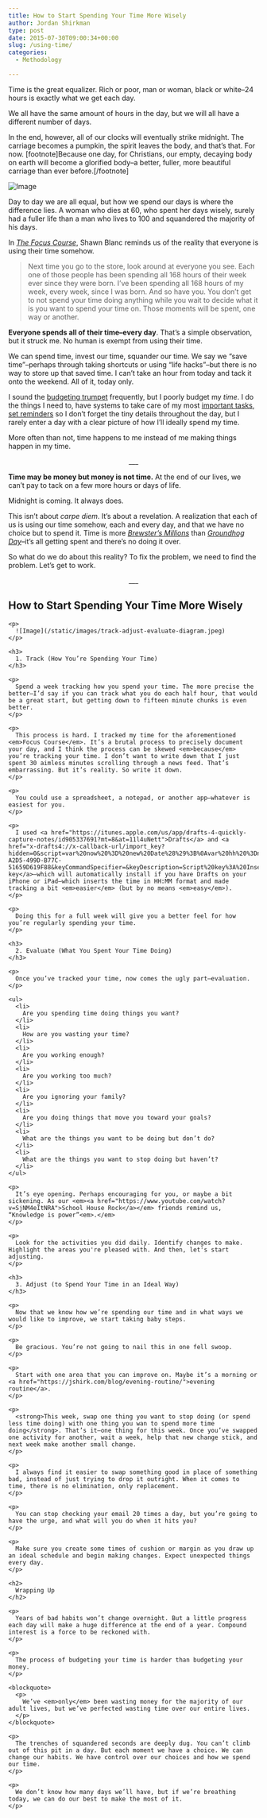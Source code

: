 ```yaml
---
title: How to Start Spending Your Time More Wisely
author: Jordan Shirkman
type: post
date: 2015-07-30T09:00:34+00:00
slug: /using-time/
categories:
  - Methodology

---
```

Time is the great equalizer. Rich or poor, man or woman, black or white–24 hours is exactly what we get each day.

We all have the same amount of hours in the day, but we will all have a different number of days.

In the end, however, all of our clocks will eventually strike midnight. The carriage becomes a pumpkin, the spirit leaves the body, and that’s that. For now. [footnote]Because one day, for Christians, our empty, decaying body on earth will become a glorified body–a better, fuller, more beautiful carriage than ever before.[/footnote]

![Image](/static/images/watch.jpeg) 

Day to day we are all equal, but how we spend our days is where the difference lies. A woman who dies at 60, who spent her days wisely, surely had a fuller life than a man who lives to 100 and squandered the majority of his days.

In _[The Focus Course](http://thefocuscourse.com)_, Shawn Blanc reminds us of the reality that everyone is using their time somehow.

> Next time you go to the store, look around at everyone you see. Each one of those people has been spending all 168 hours of their week ever since they were born. I’ve been spending all 168 hours of my week, every week, since I was born. And so have you. You don’t get to not spend your time doing anything while you wait to decide what it is you want to spend your time on. Those moments will be spent, one way or another.

**Everyone spends all of their time–every day**. That’s a simple observation, but it struck me. No human is exempt from using their time. <!--more-->

We can spend time, invest our time, squander our time. We say we “save time”–perhaps through taking shortcuts or using “life hacks”–but there is no way to store up that saved time. I can’t take an hour from today and tack it onto the weekend. All of it, today only.

I sound the [budgeting trumpet](https://jshirk.com/blog/?s=budgeting) frequently, but I poorly budget my _time_. I do the things I need to, have systems to take care of my most [important tasks](https://jshirk.com/blog/daily-mac-apps/), [set reminders](https://jshirk.com/blog/due/) so I don’t forget the tiny details throughout the day, but I rarely enter a day with a clear picture of how I’ll ideally spend my time.

More often than not, time happens to me instead of me making things happen in my time.

<p style="text-align: center;">
  ___
</p>

**Time may be money but money is not time.** At the end of our lives, we can’t pay to tack on a few more hours or days of life.

Midnight is coming. It always does.

This isn’t about _carpe diem_. It’s about a revelation. A realization that each of us is using our time somehow, each and every day, and that we have no choice but to spend it. Time is more _[Brewster’s Millions](http://www.imdb.com/title/tt0088850/?ref_=fn_al_tt_1)_ than [_Groundhog Day_](http://www.imdb.com/title/tt0107048/?ref_=fn_al_tt_1)–it’s all getting spent and there’s no doing it over.

So what do we do about this reality? To fix the problem, we need to find the problem. Let’s get to work.

<p style="text-align: center;">
  <p style="text-align: center;">
    ___
  </p>
  
  <p style="text-align: center;">
    <h2>
      How to Start Spending Your Time More Wisely
    </h2>
    
    <p>
      ![Image](/static/images/track-adjust-evaluate-diagram.jpeg)
    </p>
    
    <h3>
      1. Track (How You’re Spending Your Time)
    </h3>
    
    <p>
      Spend a week tracking how you spend your time. The more precise the better–I’d say if you can track what you do each half hour, that would be a great start, but getting down to fifteen minute chunks is even better.
    </p>
    
    <p>
      This process is hard. I tracked my time for the aforementioned <em>Focus Course</em>. It’s a brutal process to precisely document your day, and I think the process can be skewed <em>because</em> you’re tracking your time. I don’t want to write down that I just spent 30 aimless minutes scrolling through a news feed. That’s embarrassing. But it’s reality. So write it down.
    </p>
    
    <p>
      You could use a spreadsheet, a notepad, or another app–whatever is easiest for you.
    </p>
    
    <p>
      I used <a href="https://itunes.apple.com/us/app/drafts-4-quickly-capture-notes/id905337691?mt=8&at=11l4uNett">Drafts</a> and <a href="x-drafts4://x-callback-url/import_key?hidden=0&script=var%20now%20%3D%20new%20Date%28%29%3B%0Avar%20hh%20%3Dnow.getHours%28%29%3B%0Avar%20mm%20%3D%20now.getMinutes%28%29%3B%0A%0Aif%28hh%3C10%29%20%7B%0A%20%20%20%20hh%3D%270%27%2Bhh%0A%7D%0A%0Aif%28mm%3C10%29%20%7B%0A%20%20%20%20mm%3D%270%27%2Bmm%0A%7D%20%0A%0Avar%20time%20%3D%20hh%2B%27%3A%27%2Bmm%2B%27%27%3B%0Avar%20selRange%20%3D%20getSelectedRange%28%29%3B%0AsetSelectedText%28time%29%3B%0AsetSelectedRange%28selRange%5B0%5D%2B9%2C0%29%3B&keyType=Script&uuid=A13F6DA6-A2D5-499D-B77C-51659D619F88&keyCommandSpecifier=&keyDescription=Script%20key%3A%20Insert%20current%20time%2024h&shortcutText=HH%3AMM&labelText=Insert%20current%20time%2024h">this key</a>–which will automatically install if you have Drafts on your iPhone or iPad–which inserts the time in HH:MM format and made tracking a bit <em>easier</em> (but by no means <em>easy</em>).
    </p>
    
    <p>
      Doing this for a full week will give you a better feel for how you’re regularly spending your time.
    </p>
    
    <h3>
      2. Evaluate (What You Spent Your Time Doing)
    </h3>
    
    <p>
      Once you’ve tracked your time, now comes the ugly part–evaluation.
    </p>
    
    <ul>
      <li>
        Are you spending time doing things you want?
      </li>
      <li>
        How are you wasting your time?
      </li>
      <li>
        Are you working enough?
      </li>
      <li>
        Are you working too much?
      </li>
      <li>
        Are you ignoring your family?
      </li>
      <li>
        Are you doing things that move you toward your goals?
      </li>
      <li>
        What are the things you want to be doing but don’t do?
      </li>
      <li>
        What are the things you want to stop doing but haven’t?
      </li>
    </ul>
    
    <p>
      It’s eye opening. Perhaps encouraging for you, or maybe a bit sickening. As our <em><a href="https://www.youtube.com/watch?v=SjNM4eItNRA">School House Rock</a></em> friends remind us, “Knowledge is power”<em>.</em>
    </p>
    
    <p>
      Look for the activities you did daily. Identify changes to make. Highlight the areas you're pleased with. And then, let's start adjusting.
    </p>
    
    <h3>
      3. Adjust (to Spend Your Time in an Ideal Way)
    </h3>
    
    <p>
      Now that we know how we’re spending our time and in what ways we would like to improve, we start taking baby steps.
    </p>
    
    <p>
      Be gracious. You’re not going to nail this in one fell swoop.
    </p>
    
    <p>
      Start with one area that you can improve on. Maybe it’s a morning or <a href="https://jshirk.com/blog/evening-routine/">evening routine</a>.
    </p>
    
    <p>
      <strong>This week, swap one thing you want to stop doing (or spend less time doing) with one thing you wan to spend more time doing</strong>. That’s it–one thing for this week. Once you’ve swapped one activity for another, wait a week, help that new change stick, and next week make another small change.
    </p>
    
    <p>
      I always find it easier to swap something good in place of something bad, instead of just trying to drop it outright. When it comes to time, there is no elimination, only replacement.
    </p>
    
    <p>
      You can stop checking your email 20 times a day, but you’re going to have the urge, and what will you do when it hits you?
    </p>
    
    <p>
      Make sure you create some times of cushion or margin as you draw up an ideal schedule and begin making changes. Expect unexpected things every day.
    </p>
    
    <h2>
      Wrapping Up
    </h2>
    
    <p>
      Years of bad habits won’t change overnight. But a little progress each day will make a huge difference at the end of a year. Compound interest is a force to be reckoned with.
    </p>
    
    <p>
      The process of budgeting your time is harder than budgeting your money.
    </p>
    
    <blockquote>
      <p>
        We’ve <em>only</em> been wasting money for the majority of our adult lives, but we’ve perfected wasting time over our entire lives.
      </p>
    </blockquote>
    
    <p>
      The trenches of squandered seconds are deeply dug. You can’t climb out of this pit in a day. But each moment we have a choice. We can change our habits. We have control over our choices and how we spend our time.
    </p>
    
    <p>
      We don’t know how many days we’ll have, but if we’re breathing today, we can do our best to make the most of it.
    </p>
